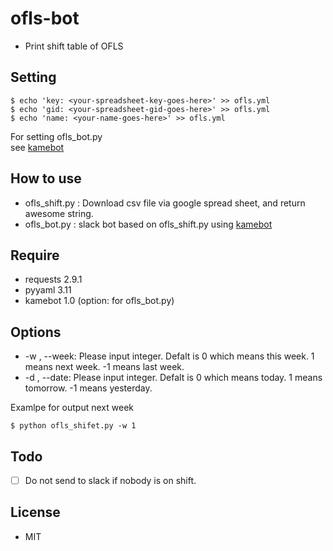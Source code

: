 # ofls-bot
- Print shift table of OFLS

## Setting
    
```
$ echo 'key: <your-spreadsheet-key-goes-here>' >> ofls.yml
$ echo 'gid: <your-spreadsheet-gid-goes-here>' >> ofls.yml
$ echo 'name: <your-name-goes-here>' >> ofls.yml
```

For setting ofls_bot.py  
see [kamebot](https://github.com/masaponto/kamebot)  

## How to use
- ofls_shift.py : Download csv file via google spread sheet, and return awesome string.
- ofls_bot.py : slack bot based on ofls_shift.py using [kamebot](https://github.com/masaponto/kamebot)

## Require
- requests 2.9.1
- pyyaml 3.11
- kamebot 1.0 (option: for ofls_bot.py)

## Options
- \-w , \--week: Please input integer. Defalt is 0 which means this week. 1 means next week. -1 means last week.
- \-d , \--date: Please input integer. Defalt is 0 which means today. 1 means tomorrow. -1 means yesterday.


Examlpe for output next week  
```
$ python ofls_shifet.py -w 1
```

## Todo
- [ ] Do not send to slack if nobody is on shift.

## License
- MIT
